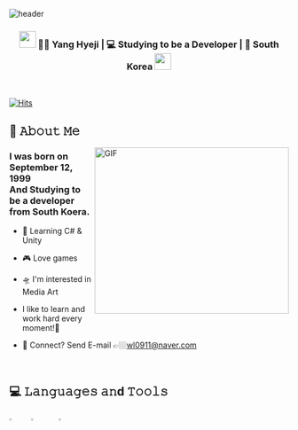 ![header](https://capsule-render.vercel.app/api?type=cylinder&height=250&color=9fc5e8&text=Hello,%20World!&section=header&reversal=false&fontColor=f7f7f7&fontAlignY=53&fontSize=75&desc=My%20name%20is%20Hyeji&descAlign=67&descAlignY=68&descSize=30&animation=blink)

<div align="center">
<h3><img src="https://media.giphy.com/media/WUlplcMpOCEmTGBtBW/giphy.gif" width="30"> 👩🏻 Yang Hyeji | 💻 Studying to be a Developer | 🐯 South Korea <img src="https://media.giphy.com/media/WUlplcMpOCEmTGBtBW/giphy.gif" width="30"></h3>
</div>

<br />

[![Hits](https://hits.seeyoufarm.com/api/count/incr/badge.svg?url=https%3A%2F%2Fgithub.com%2Fhyejiya&count_bg=%23006C9E&title_bg=%230CB5DD&icon=&icon_color=%23E7E7E7&title=hits&edge_flat=false)](https://hits.seeyoufarm.com)

## :book: 𝙰𝚋𝚘𝚞𝚝 𝙼𝚎
<img align="right" height="300px" width="350px" alt="GIF" src="https://media.giphy.com/media/v1.Y2lkPTc5MGI3NjExazB1OHlxNm5pd3IxODlsbnk0aGppdXg2NjgxN2FvaDhqZGFoeGNiaCZlcD12MV9pbnRlcm5hbF9naWZfYnlfaWQmY3Q9Zw/nR4L10XlJcSeQ/giphy.gif" />
<p align="center">
  <h3> I was born on September 12, 1999 <br>
       And Studying to be a developer from South Koera.</h3>
</p>

 - 🥀 Learning C# & Unity
   
 -  🎮 Love games

 - 🛸 I'm interested in Media Art 
 
 - I like to learn and work hard every moment!🤩
 
 - 💬 Connect? Send E-mail 👉🏼wl0911@naver.com

<br />

## 💻 𝙻𝚊𝚗𝚐𝚞𝚊𝚐𝚎𝚜 𝚊𝚗d 𝚃𝚘𝚘𝚕𝚜
<img src="https://img.shields.io/badge/C%23-purple?logo=csharp" width="7%" height="2%"> <img src="https://img.shields.io/badge/Unity-black?logo=unity" width="9%" height="2%"> <img src="https://img.shields.io/badge/Git-white?logo=git" width="7%" height="2%">



  
